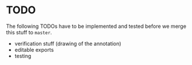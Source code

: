 TODO
====

The following TODOs have to be implemented and tested before we merge
this stuff to ```master```.

* verification stuff (drawing of the annotation)
* editable exports
* testing
